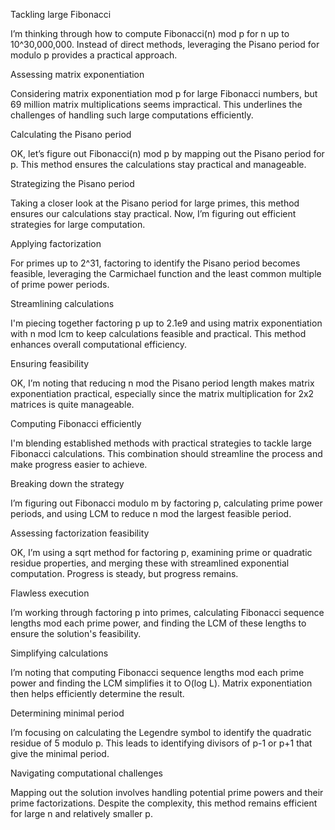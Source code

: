 Tackling large Fibonacci

I’m thinking through how to compute Fibonacci(n) mod p for n up to 10^30,000,000. Instead of direct methods, leveraging the Pisano period for modulo p provides a practical approach.

Assessing matrix exponentiation

Considering matrix exponentiation mod p for large Fibonacci numbers, but 69 million matrix multiplications seems impractical. This underlines the challenges of handling such large computations efficiently.

Calculating the Pisano period

OK, let’s figure out Fibonacci(n) mod p by mapping out the Pisano period for p. This method ensures the calculations stay practical and manageable.

Strategizing the Pisano period

Taking a closer look at the Pisano period for large primes, this method ensures our calculations stay practical. Now, I’m figuring out efficient strategies for large computation.

Applying factorization

For primes up to 2^31, factoring to identify the Pisano period becomes feasible, leveraging the Carmichael function and the least common multiple of prime power periods.

Streamlining calculations

I'm piecing together factoring p up to 2.1e9 and using matrix exponentiation with n mod lcm to keep calculations feasible and practical. This method enhances overall computational efficiency.

Ensuring feasibility

OK, I’m noting that reducing n mod the Pisano period length makes matrix exponentiation practical, especially since the matrix multiplication for 2x2 matrices is quite manageable.

Computing Fibonacci efficiently

I'm blending established methods with practical strategies to tackle large Fibonacci calculations. This combination should streamline the process and make progress easier to achieve.

Breaking down the strategy

I’m figuring out Fibonacci modulo m by factoring p, calculating prime power periods, and using LCM to reduce n mod the largest feasible period.

Assessing factorization feasibility

OK, I’m using a sqrt method for factoring p, examining prime or quadratic residue properties, and merging these with streamlined exponential computation. Progress is steady, but progress remains.

Flawless execution

I’m working through factoring p into primes, calculating Fibonacci sequence lengths mod each prime power, and finding the LCM of these lengths to ensure the solution's feasibility.

Simplifying calculations

I’m noting that computing Fibonacci sequence lengths mod each prime power and finding the LCM simplifies it to O(log L). Matrix exponentiation then helps efficiently determine the result.

Determining minimal period

I’m focusing on calculating the Legendre symbol to identify the quadratic residue of 5 modulo p. This leads to identifying divisors of p-1 or p+1 that give the minimal period.

Navigating computational challenges

Mapping out the solution involves handling potential prime powers and their prime factorizations. Despite the complexity, this method remains efficient for large n and relatively smaller p.